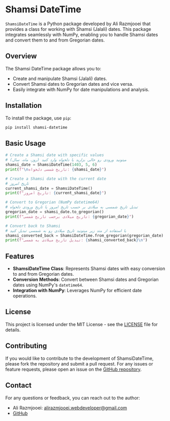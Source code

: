 # Shamsi DateTime

`ShamsiDateTime` is a Python package developed by Ali Razmjooei that provides a class for working with Shamsi (Jalali) dates. This package integrates seamlessly with NumPy, enabling you to handle Shamsi dates and convert them to and from Gregorian dates.

## Overview

The Shamsi DateTime package allows you to:

- Create and manipulate Shamsi (Jalali) dates.
- Convert Shamsi dates to Gregorian dates and vice versa.
- Easily integrate with NumPy for date manipulations and analysis.

## Installation

To install the package, use `pip`:

```sh
pip install shamsi-datetime
```

## Basic Usage

```python
# Create a Shamsi date with specific values
# میتونید ورودی رو خالی بزارید یا دلخواه وارد کنید (روز، ماه، سال)
shamsi_date = ShamsiDateTime(1403, 5, 6)
print(f"\nتاریخ شمسی دلخواه: {shamsi_date}")

# Create a Shamsi date with the current date
# تاریخ امروز
current_shamsi_date = ShamsiDateTime()
print(f"تاریخ امروز: {current_shamsi_date}")

# Convert to Gregorian (NumPy datetime64)
# تبدیل تاریخ شمسی به میلادی بر حسب تاریخ امروز یا تاریخ ورودی دلخواه
gregorian_date = shamsi_date.to_gregorian()
print(f"تاریخ میلادی برحسب تاریخ شمسی: {gregorian_date}")

# Convert back to Shamsi
# با استفاده از متد زیر میتونید تاریخ میلادی رو به شمسی تبدیل کنید
shamsi_converted_back = ShamsiDateTime.from_gregorian(gregorian_date)
print(f"تبدیل تاریخ میلادی به شمسی: {shamsi_converted_back}\n")
```

## Features

- **ShamsiDateTime Class**: Represents Shamsi dates with easy conversion to and from Gregorian dates.
- **Conversion Methods**: Convert between Shamsi dates and Gregorian dates using NumPy's `datetime64`.
- **Integration with NumPy**: Leverages NumPy for efficient date operations.

## License 

This project is licensed under the MIT License - see the [LICENSE](https://github.com/liebe-developing/shamsi_datetime/blob/main/LICENSE) file for details.

## Contributing

If you would like to contribute to the development of ShamsiDateTime, please fork the repository and submit a pull request. For any issues or feature requests, please open an issue on the [GitHub repository](https://github.com/liebe-developing/shamsi_datetime).

## Contact

For any questions or feedback, you can reach out to the author:

- Ali Razmjooei: [alirazmjooei.webdeveloper@gmail.com](alirazmjooeiwebdeveloper@gmail.com)
- [GitHub](https://github.com/liebe-developing)
